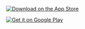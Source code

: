 [![Download on the App Store](https://developer.apple.com/assets/elements/badges/download-on-the-app-store.svg)](https://apps.apple.com/il/app/gateway-adventure/id1644317913)

[![Get it on Google Play](https://upload.wikimedia.org/wikipedia/commons/7/78/Google_Play_Store_badge_EN.svg)](https://play.google.com/store/apps/details?id=com.Gatewayadventure.GAAPP&hl=en_US)
